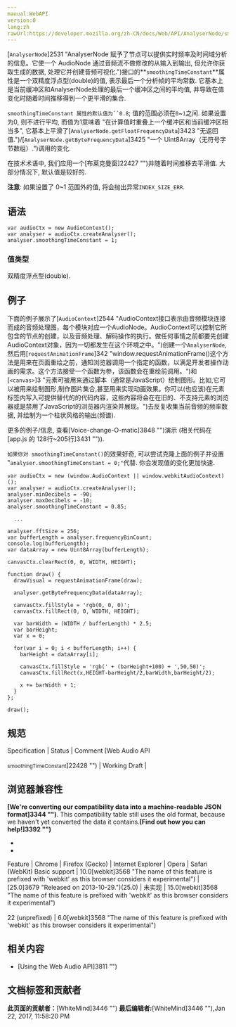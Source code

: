 ```yaml
---
manual:WebAPI
version:0
lang:zh
rawUrl:https://developer.mozilla.org/zh-CN/docs/Web/API/AnalyserNode/smoothingTimeConstant
---
```






[`AnalyserNode`]2531 "AnalyserNode 赋予了节点可以提供实时频率及时间域分析的信息。它使一个 AudioNode 通过音频流不做修改的从输入到输出, 但允许你获取生成的数据, 处理它并创建音频可视化.")接口的**`smoothingTimeConstant`**属性是一个双精度浮点型(double)的值, 表示最后一个分析帧的平均常数. 它基本上是当前缓冲区和AnalyserNode处理的最后一个缓冲区之间的平均值, 并导致在值变化时随着时间推移得到一个更平滑的集合.



`smoothingTimeConstant 属性的默认值为``0.8`; 值的范围必须在`0`~`1`之间. 如果设置为0, 则不进行平均, 而值为1意味着 &quot;在计算值时重叠上一个缓冲区和当前缓冲区相当多&quot;, 它基本上平滑了[`AnalyserNode.getFloatFrequencyData`]3423 "无返回值.")/[`AnalyserNode.getByteFrequencyData`]3425 "一个 Uint8Array（无符号字节数组）.")调用的变化.



在技术术语中, 我们应用一个[布莱克曼窗]22427 "")并随着时间推移去平滑值. 大部分情况下, 默认值是较好的.



**注意**: 如果设置了 0~1 范围外的值, 将会抛出异常`INDEX_SIZE_ERR`.



## 语法<a name="语法"></a>

```
var audioCtx = new AudioContext();
var analyser = audioCtx.createAnalyser();
analyser.smoothingTimeConstant = 1;
```

### 值类型<a name="值类型"></a>


双精度浮点型(double).


## 例子<a name="例子"></a>


下面的例子展示了[`AudioContext`]2544 "AudioContext接口表示由音频模块连接而成的音频处理图，每个模块对应一个AudioNode。AudioContext可以控制它所包含的节点的创建，以及音频处理、解码操作的执行。做任何事情之前都要先创建AudioContext对象，因为一切都发生在这个环境之中。")创建一个`AnalyserNode`, 然后用[`requestAnimationFrame`]342 "window.requestAnimationFrame()这个方法是用来在页面重绘之前，通知浏览器调用一个指定的函数，以满足开发者操作动画的需求。这个方法接受一个函数为参，该函数会在重绘前调用。")和[`<canvas>`]3 "<canvas>元素可被用来通过脚本（通常是JavaScript）绘制图形。比如,它可以被用来绘制图形,制作图片集合,甚至用来实现动画效果。你可以(也应该)在元素标签内写入可提供替代的的代码内容，这些内容将会在在旧的、不支持<canvas>元素的浏览器或是禁用了JavaScript的浏览器内渲染并展现。")去反复收集当前音频的频率数据, 并绘制为一个柱状风格的输出(频谱).



更多的例子/信息, 查看[Voice-change-O-matic]3848 "")演示 (相关代码在[app.js 的 128行~205行]3431 "")).



`如果你对 smoothingTimeConstant()`的效果好奇, 可以尝试克隆上面的例子并设置 &quot;`analyser.smoothingTimeConstant = 0;"`代替. 你会发现值的变化更加快速.


```
var audioCtx = new (window.AudioContext || window.webkitAudioContext)();
var analyser = audioCtx.createAnalyser();
analyser.minDecibels = -90;
analyser.maxDecibels = -10;
analyser.smoothingTimeConstant = 0.85;

  ...

analyser.fftSize = 256;
var bufferLength = analyser.frequencyBinCount;
console.log(bufferLength);
var dataArray = new Uint8Array(bufferLength);

canvasCtx.clearRect(0, 0, WIDTH, HEIGHT);

function draw() {
  drawVisual = requestAnimationFrame(draw);

  analyser.getByteFrequencyData(dataArray);

  canvasCtx.fillStyle = 'rgb(0, 0, 0)';
  canvasCtx.fillRect(0, 0, WIDTH, HEIGHT);

  var barWidth = (WIDTH / bufferLength) * 2.5;
  var barHeight;
  var x = 0;

  for(var i = 0; i < bufferLength; i++) {
    barHeight = dataArray[i];

    canvasCtx.fillStyle = 'rgb(' + (barHeight+100) + ',50,50)';
    canvasCtx.fillRect(x,HEIGHT-barHeight/2,barWidth,barHeight/2);

    x += barWidth + 1;
  }
};

draw();
```

## 规范<a name="规范"></a>
Specification | Status | Comment 
[Web Audio API<br></br><small>smoothingTimeConstant</small>]22428 "") | Working Draft |  


## 浏览器兼容性<a name="浏览器兼容性"></a>


**[We&#39;re converting our compatibility data into a machine-readable JSON format]3344 "")**. This compatibility table still uses the old format, because we haven&#39;t yet converted the data it contains.**[Find out how you can help!]3392 "")**


* 
* 
Feature | Chrome | Firefox (Gecko) | Internet Explorer | Opera | Safari (WebKit) 
Basic support | 10.0[webkit]3568 "The name of this feature is prefixed with 'webkit' as this browser considers it experimental") | [25.0]3679 "Released on 2013-10-29.")(25.0) | 未实现 | 15.0[webkit]3568 "The name of this feature is prefixed with 'webkit' as this browser considers it experimental")<br></br>22 (unprefixed) | 6.0[webkit]3568 "The name of this feature is prefixed with 'webkit' as this browser considers it experimental") 





## 相关内容<a name="相关内容"></a>

* [Using the Web Audio API]3811 "")



## 文档标签和贡献者
**此页面的贡献者：**[WhiteMind]3446 "")
**最后编辑者:**[WhiteMind]3446 ""),<time>Jan 22, 2017, 11:58:20 PM</time>


